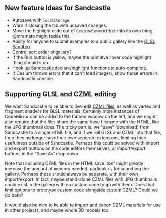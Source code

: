 ## New feature ideas for Sandcastle

* Autosave with `localStorage`.
* Warn if closing the tab with unsaved changes.
* Move the highlight code out of `CesiumViewerWidget` into its own thing.  @mramato might tackle this.
* Ability for anyone to submit examples to a public gallery like the [GLSL Sandbox](http://glsl.heroku.com/).
* Control sort order of gallery?
* If the Run button is yellow, maybe the primitive hover code highlight thing should stop.
* Hook up Sandcastle declare/highlight functions to auto-complete.
* If Cesium throws errors that it can't load imagery, show those errors in Sandcastle console.

## Supporting GLSL and CZML editing

We want Sandcastle to be able to live-edit [CZML files](CZML-Guide), as well as vertex and
fragment shaders for GLSL materials.  Certainly more instances of CodeMirror can be added
to the tabbed window on the left, and we might also require that the files share the same
base filename with the HTML, like the JPG thumbnail does.  The tricky part is, we "save"
(download) from Sandcastle to a single HTML file, and if we roll GLSL and CZML into that
file, then they no longer have their own separate extensions, limiting their usefulness
outside of Sandcastle.  Perhaps this could be solved with import and export buttons on
the code editors themselves, or import/export buttons in the "Save As" drop down.

Note that including CZML files in the HTML save itself might greatly increase the amount
of memory needed, particularly for searching the gallery.  Perhaps these should always
be separate, with their own import/export.  In fact, maybe stand-alone CZML files with
JPG thumbnails could exist in the gallery with no custom code to go with them.  Does
that limit options to prototype custom code alongside custom CZML?  Could we do both?

It would also be nice to be able to import and export CZML materials for use in other
projects, and maybe whole 3D models too.

